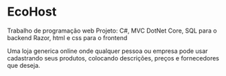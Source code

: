 # EcoHost
Trabalho de programação web
Projeto:
C#, MVC DotNet Core, SQL para o backend
Razor, html e css para o frontend

Uma loja generica online onde qualquer pessoa ou empresa pode usar cadastrando seus produtos, colocando descrições, preços e fornecedores que deseja.

